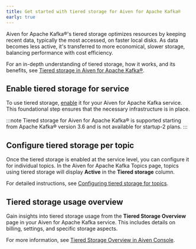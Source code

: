 ```yaml
---
title: Get started with tiered storage for Aiven for Apache Kafka®
early: true
---
```

Aiven for Apache Kafka®'s tiered storage optimizes resources by keeping recent data, typically the most accessed, on faster local disks. As data becomes less active, it's transferred to more economical, slower storage, balancing performance with cost efficiency.

For an in-depth understanding of tiered storage, how it works, and its
benefits, see
[Tiered storage in Aiven for Apache Kafka®](/docs/products/kafka/concepts/kafka-tiered-storage).

## Enable tiered storage for service

To use tiered storage, [enable](/docs/products/kafka/howto/enable-kafka-tiered-storage)
it for your Aiven for Apache Kafka service. This foundational step ensures that the
necessary infrastructure is in place.

:::note
Tiered storage for Aiven for Apache Kafka® is supported starting from
Apache Kafka® version 3.6 and is not available for startup-2 plans.
:::

## Configure tiered storage per topic

Once the tiered storage is enabled at the service level, you can
configure it for individual topics. In the Aiven for Apache Kafka Topics
page, topics using tiered storage will display **Active** in the
**Tiered storage** column.

For detailed instructions, see
[Configuring tiered storage for topics](/docs/products/kafka/howto/configure-topic-tiered-storage).

## Tiered storage usage overview

Gain insights into tiered storage usage from the **Tiered Storage
Overview** page in your Aiven for Apache Kafka service. This includes
details on billing, settings, and specific storage aspects.

For more information, see
[Tiered Storage Overview in Aiven Console](/docs/products/kafka/howto/tiered-storage-overview-page).
